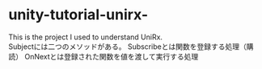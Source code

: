 # unity-tutorial-unirx-
This is the project I used to understand UniRx.  
Subjectには二つのメソッドがある。
Subscribeとは関数を登録する処理（購読）
OnNextとは登録された関数を値を渡して実行する処理
